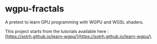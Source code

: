 # wgpu-fractals
A pretext to learn GPU programming with WGPU and WGSL shaders.

This project starts from the tutorials available here : [https://sotrh.github.io/learn-wgpu/](https://sotrh.github.io/learn-wgpu/).
